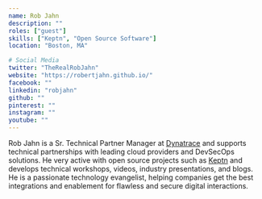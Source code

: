 ```yaml
---
name: Rob Jahn
description: ""
roles: ["guest"]
skills: ["Keptn", "Open Source Software"]
location: "Boston, MA"

# Social Media
twitter: "TheRealRobJahn"
website: "https://robertjahn.github.io/"
facebook: ""
linkedin: "robjahn"
github: ""
pinterest: ""
instagram: ""
youtube: ""
---
```


Rob Jahn is a Sr. Technical Partner Manager at [Dynatrace](https://www.dynatrace.com/) and supports technical partnerships with leading cloud providers and DevSecOps solutions. He very active with open source projects such as [Keptn](https://keptn.sh/) and develops technical workshops, videos, industry presentations, and blogs.  He is a passionate technology evangelist, helping companies get the best integrations and enablement for flawless and secure digital interactions.

<!--more-->

<!-- ## Highlights

{{< youtube id="NTD-pipwQPw" class="youtube-video-shortcode" >}} -->